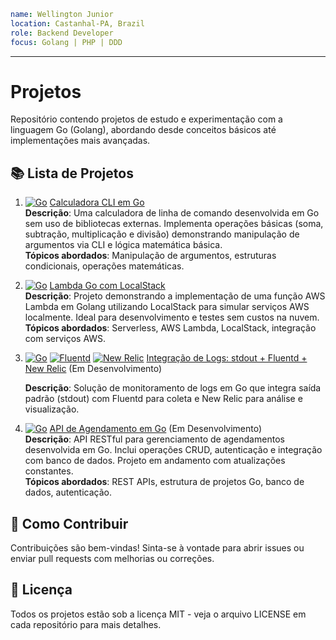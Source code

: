 ```yaml
name: Wellington Junior
location: Castanhal-PA, Brazil
role: Backend Developer
focus: Golang | PHP | DDD 
```
---

# Projetos

Repositório contendo projetos de estudo e experimentação com a linguagem Go (Golang), abordando desde conceitos básicos até implementações mais avançadas.

## 📚 Lista de Projetos

1. [![Go](https://img.shields.io/badge/Go-00ADD8?style=flat&logo=go&logoColor=white)](https://golang.org) [Calculadora CLI em Go](https://github.com/welittonjr/go-command-line-calculator)  
   **Descrição**: Uma calculadora de linha de comando desenvolvida em Go sem uso de bibliotecas externas. Implementa operações básicas (soma, subtração, multiplicação e divisão) demonstrando manipulação de argumentos via CLI e lógica matemática básica.  
   **Tópicos abordados**: Manipulação de argumentos, estruturas condicionais, operações matemáticas.

2. [![Go](https://img.shields.io/badge/Go-00ADD8?style=flat&logo=go&logoColor=white)](https://golang.org) [Lambda Go com LocalStack](https://github.com/welittonjr/lambda-go-with-localstack)  
   **Descrição**: Projeto demonstrando a implementação de uma função AWS Lambda em Golang utilizando LocalStack para simular serviços AWS localmente. Ideal para desenvolvimento e testes sem custos na nuvem.  
   **Tópicos abordados**: Serverless, AWS Lambda, LocalStack, integração com serviços AWS.

3. [![Go](https://img.shields.io/badge/Go-00ADD8?style=flat&logo=go&logoColor=white)](https://golang.org) 
   [![Fluentd](https://img.shields.io/badge/Fluentd-0E83C8?style=flat&logo=fluentd&logoColor=white)](https://www.fluentd.org/) 
   [![New Relic](https://img.shields.io/badge/New_Relic-008C99?style=flat&logo=newrelic&logoColor=white)](https://newrelic.com/)
   [Integração de Logs: stdout + Fluentd + New Relic](https://github.com/welittonjr/go-newrelic-stdout-logs) (Em Desenvolvimento)  
   
   **Descrição**: Solução de monitoramento de logs em Go que integra saída padrão (stdout) com Fluentd para coleta e New Relic para análise e visualização.

4. [![Go](https://img.shields.io/badge/Go-00ADD8?style=flat&logo=go&logoColor=white)](https://golang.org) [API de Agendamento em Go](https://github.com/welittonjr/golang-scheduling-api) (Em Desenvolvimento)  
   **Descrição**: API RESTful para gerenciamento de agendamentos desenvolvida em Go. Inclui operações CRUD, autenticação e integração com banco de dados. Projeto em andamento com atualizações constantes.  
   **Tópicos abordados**: REST APIs, estrutura de projetos Go, banco de dados, autenticação.

## 📌 Como Contribuir
Contribuições são bem-vindas! Sinta-se à vontade para abrir issues ou enviar pull requests com melhorias ou correções.

## 📄 Licença
Todos os projetos estão sob a licença MIT - veja o arquivo LICENSE em cada repositório para mais detalhes.
